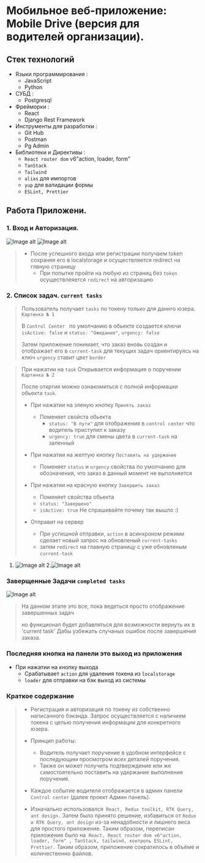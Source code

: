 # Мобильное веб-приложение: Mobile Drive (версия для водителей организации).

## Стек технологий

* Языки программирования :
    + JavaScript
    + Python
* СУБД :
    + Postgresql
* Фрейморки :
    + React
    + Django Rest Framework
* Инструменты для разработки :
    + Git Hub
    + Postman
    + Pg Admin
* Библиотеки и Директивы :
    + `React router dom` v6"action, loader, form"
    + `TanStack`
    + `Tailwind`
    + `alias` для импортов 
    + `yup` для валидации формы
    + `ESLint, Prettier`

## Работа Приложени.
###  1. Вход и Авторизация.

![Image alt](https://github.com/Yasuoqp/Mobile-Drive-app/blob/main/imgReadme/sign-in.png)
![Image alt](https://github.com/Yasuoqp/Mobile-Drive-app/blob/main/imgReadme/sign-up.png)

> - После успешного входа или регистрации получаем token сохраняя его в localstorage и осуществляется redirect на глвную страницу  
>   + При попытке пройти на любую из страниц без `token`  осуществлеяется `redirect` на авторизацию 

### 2. Список задач. `current tasks`

> Пользователь получает  `tasks` по токену только для даннго юзера. `Картинка № 1`
> 
> В `Control Center ` по умолчанию в обьекте создается ключи  `isActive: false` и `status: "Ожидание"`, `urgency: false`          
> 
> Затем приложение понимает, что заказ вновь создан и отображает его в `current-task` для текущих задач ориентируясь на ключ `urgency` ставит цвет `border`
>

> При нажатии на `task` Открывается информация о поручении `Картинка № 2`
> 
> После откртия можно ознакомиться с полной информации обьекта `task`.
> 
> - При нажатии на зленую кнопку `Принять заказ`
>     + Поменяет свойста обьекта 
>       + `status: "В пути"` для отображения в `control center` что водитель приступил к заказу
>       + `urgency: true` для смены цвета в `current-task` на заленный
>       
> 
> - При нажатии на желтую кнопку `Поставить на удержание`   
>   + Поменяет `status` и `urgency` свойства по умолчанию для обозначения, что заказ в данный момент не выполняется
> 
> 
> - При нажатии на красную кнопку `Завершить заказ`
>   + Поменяет свойства обьекта 
>    + `status: "Завершено"` 
>    + `isActive: true` Не спрашивайте почему так вышло :)
>   
> 
> 
> - Отправит на сервер 
>   + При успешной отправки, `action` в асинхроном режими сделает новый запрос на обновленый `current-tasks`
>   + затем `redirect` на главную страницу с уже обновленым `current-task`
>
>   
> 
1) ![Image alt](https://github.com/Yasuoqp/Mobile-Drive-app/blob/main/imgReadme/current-task.png) 
2.![Image alt](https://github.com/Yasuoqp/Mobile-Drive-app/blob/main/imgReadme/task-info.png) 

### Заверщенные Задачи `completed tasks`

![Image alt](https://github.com/Yasuoqp/Mobile-Drive-app/blob/main/imgReadme/completed-task.png)

> На данном этапе это все, пока ведеться просто отображение завершенных задач 
> 
> но функционал будет добавляться для возможности вернуть их в 'current task' 
> Дабы узбежать случаных ошибок после завершения заказа. 
> 
>


 ### Последняя кнопка на панели это выход из приложения 

  - При нажатии на кнопку выхода 
    + Срабатывает `action` для удаления токена из `localstorage`
    + `loader` для отправки на бэк выход из системы 
  

### Краткое содержание 

> - Регистрация и авторизация по токену из собственно написанного бэкэнда.
Запрос осуществляется с наличием токена с целью получения информации для конкретного юзера.
> 
> 
>- Принцип работы:
>   + Водитель получает поручение в удобном интерфейсе с последующим просмотром всех деталей поручения.
>   + Также он может получить подтверждение или же самостоятельно поставить на удержание выполнение поручения.
> 
> 
> - Каждое событие водителя отображается в админ панели `Control center` (далее проект Админ панель).
> 
> 
>- Изначально использовался` React, Redux toolkit, RTK Query, ant design.`
Затем было принято решение, избавиться от `Redux и RTK Query, ant design` из-за ненадобности и лишнего веса для простого
приложение. Таким образом, переписан приложение было на` React, React router dom v6"action, loader, form" , TanStack,
tailwind, контроль ESLint, Prettier.`
>Таким образом, приложение сократилось в объёме и количественно файлов.